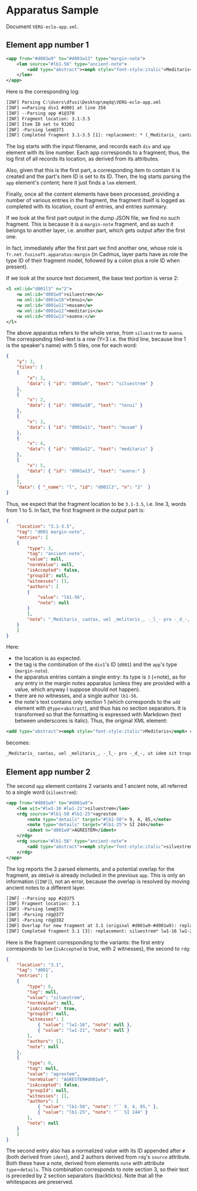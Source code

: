# Apparatus Sample

Document `VERG-eclo-app.xml`.

## Element app number 1

```xml
<app from="#d001w9" to="#d001w13" type="margin-note">
    <lem source="#lb1-56" type="ancient-note">
        <add type="abstract"><emph style="font-style:italic">Meditaris</emph> cantas, uel <emph style="font-style:italic">melitaris</emph>, -<emph style="font-style:italic">l</emph>- pro -<emph style="font-style:italic">d</emph>-, ut idem sit tropus.</add>
    </lem>
</app>
```

Here is the corresponding log:

```txt
[INF] Parsing C:\Users\dfusi\Desktop\mqdq\VERG-eclo-app.xml
[INF] ==Parsing div1 #d001 at line 358
[INF] --Parsing app #1@370
[INF] Fragment location: 3.1-3.5
[INF] Item ID set to 93202
[INF] -Parsing lem@371
[INF] Completed fragment 3.1-3.5 [1]: replacement: * (_Meditaris_ cantas, uel _melitaris_, -_l_- pro -_d_-, ut idem sit tropus.) lb1-56
```

The log starts with the input filename, and records each `div` and `app` element with its line number. Each app corresponds to a fragment; thus, the log first of all records its location, as derived from its attributes.

Also, given that this is the first part, a corresponding item to contain it is created and the part's item ID is set to its ID. Then, the log starts parsing the `app` element's content; here it just finds a `lem` element.

Finally, once all the content elements have been processed, providing a number of various entries in the fragment, the fragment itself is logged as completed with its location, count of entries, and entries summary.

If we look at the first part output in the dump JSON file, we find no such fragment. This is because it is a `margin-note` fragment, and as such it belongs to another layer, i.e. another part, which gets output after the first one.

In fact, immediately after the first part we find another one, whose role is `fr.net.fusisoft.apparatus:margin` (in Cadmus, layer parts have as role the type ID of their fragment model, followed by a colon plus a role ID when present).

If we look at the source text document, the base text portion is verse 2:

```xml
<l xml:id="d001l3" n="2">
    <w xml:id="d001w9">siluestrem</w>
    <w xml:id="d001w10">tenui</w>
    <w xml:id="d001w11">musam</w>
    <w xml:id="d001w12">meditaris</w>
    <w xml:id="d001w13">auena:</w>
</l>
```

The above apparatus refers to the whole verse, from `siluestrem` to `auena`. The corresponding tiled-text is a row (Y=3 i.e. the third line, because line 1 is the speaker's name) with 5 tiles, one for each word:

```json
{
    "y": 3,
    "tiles": [
    {
        "x": 1,
        "data": { "id": "d001w9", "text": "siluestrem" }
    },
    {
        "x": 2,
        "data": { "id": "d001w10", "text": "tenui" }
    },
    {
        "x": 3,
        "data": { "id": "d001w11", "text": "musam" }
    },
    {
        "x": 4,
        "data": { "id": "d001w12", "text": "meditaris" }
    },
    {
        "x": 5,
        "data": { "id": "d001w13", "text": "auena:" }
    }
    ],
    "data": { "_name": "l", "id": "d001l3", "n": "2"  }
}
```

Thus, we expect that the fragment location to be `3.1-3.5`, i.e. line 3, words from 1 to 5. In fact, the first fragment in the output part is:

```json
{
    "location": "3.1-3.5",
    "tag": "d001 margin-note",
    "entries": [
    {
        "type": 3,
        "tag": "ancient-note",
        "value": null,
        "normValue": null,
        "isAccepted": false,
        "groupId": null,
        "witnesses": [],
        "authors": [
        {
            "value": "lb1-56",
            "note": null
        }
        ],
        "note": "_Meditaris_ cantas, uel _melitaris_, -_l_- pro -_d_-, ut idem sit tropus."
    }
    ]
}
```

Here:

- the location is as expected.
- the tag is the combination of the `div1`'s ID (`d001`) and the `app`'s type (`margin-note`).
- the apparatus entries contain a single entry: its type is `3` (=note), as for any entry in the margin notes apparatus (unless they are provided with a value, which anyway I suppose should not happen).
- there are no witnesses, and a single author `lb1-56`.
- the note's text contains only section 1 (which corresponds to the `add` element with `@type`=`abstract`), and thus has no section separators. It is transformed so that the formatting is expressed with Markdown (text between underscores is italic). Thus, the original XML element:

```xml
<add type="abstract"><emph style="font-style:italic">Meditaris</emph> cantas, uel <emph style="font-style:italic">melitaris</emph>, -<emph style="font-style:italic">l</emph>- pro -<emph style="font-style:italic">d</emph>-, ut idem sit tropus.</add>
```

becomes:

```txt
_Meditaris_ cantas, uel _melitaris_, -_l_- pro -_d_-, ut idem sit tropus.
```

## Element app number 2

The second `app` element contains 2 variants and 1 ancient note, all referred to a single word (`siluestrem`):

```xml
<app from="#d001w9" to="#d001w9">
    <lem wit="#lw1-16 #lw1-21">siluestrem</lem>
    <rdg source="#lb1-50 #lb1-25">agrestem
        <note type="details" target="#lb1-50"> 9, 4, 85,</note>
        <note type="details" target="#lb1-25"> SI 244</note>
        <ident n="d001w9">AGRESTEM</ident>
    </rdg>
    <rdg source="#lb1-56" type="ancient-note">
        <add type="abstract"><emph style="font-style:italic">silvestrem</emph>, agrestem<emph style="font-style:italic">.</emph></add>
    </rdg>
</app>
```

The log reports the 3 parsed elements, and a potential overlap for the fragment, as `d001w9` is already included in the previous `app`. This is only an information (`[INF]`), not an error, because the overlap is resolved by moving ancient notes to a different layer.

```txt
[INF] --Parsing app #2@375
[INF] Fragment location: 3.1
[INF] -Parsing lem@376
[INF] -Parsing rdg@377
[INF] -Parsing rdg@382
[INF] Overlap for new fragment at 3.1 (original #d001w9-#d001w9): replacement: siluestrem* lw1-16 lw1-21; replacement: agrestem lb1-50 (``9, 4, 85,) lb1-25 (``SI 244); replacement:  (_silvestrem_, agrestem_._) lb1-56
[INF] Completed fragment 3.1 [3]: replacement: siluestrem* lw1-16 lw1-21; replacement: agrestem lb1-50 (``9, 4, 85,) lb1-25 (``SI 244); replacement:  (_silvestrem_, agrestem_._) lb1-56
```

Here is the fragment corresponding to the variants: the first entry corresponds to `lem` (`isAccepted` is true, with 2 witnesses), the second to `rdg`:

```json
{
    "location": "3.1",
    "tag": "d001",
    "entries": [
    {
        "type": 0,
        "tag": null,
        "value": "siluestrem",
        "normValue": null,
        "isAccepted": true,
        "groupId": null,
        "witnesses": [
            { "value": "lw1-16", "note": null },
            { "value": "lw1-21", "note": null }
        ],
        "authors": [],
        "note": null
    },
    {
        "type": 0,
        "tag": null,
        "value": "agrestem",
        "normValue": "AGRESTEM#d001w9",
        "isAccepted": false,
        "groupId": null,
        "witnesses": [],
        "authors": [
            { "value": "lb1-50", "note": "`` 9, 4, 85," },
            { "value": "lb1-25", "note": "`` SI 244" }
        ],
        "note": null
    }
    ]
}
```

The second entry also has a normalized value with its ID appended after `#` (both derived from `ident`), and 2 authors derived from `rdg`'s `source` attribute. Both these have a note, derived from elements `note` with attribute `type`=`details`. This combination corresponds to note section 3, so their text is preceded by 2 section separators (backticks). Note that all the whitespaces are preserved.
